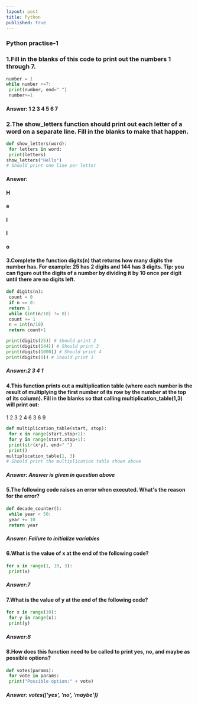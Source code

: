 ```yaml
---
layout: post
title: Python
published: true
---
```

### Python practise-1


### 1.Fill in the blanks of this code to print out the numbers 1 through 7.
```python
number = 1
while number <=7:
 print(number, end=" ")
 number+=1
```
#### Answer: 1 2 3 4 5 6 7

### 2.The show_letters function should print out each letter of a word on a separate line. Fill in the blanks to make that happen.
```python
def show_letters(word):
 for letters in word:
 print(letters)
show_letters("Hello")
# Should print one line per letter
```
#### Answer: 
#### H
#### e
#### l
#### l
#### o

#### 3.Complete the function digits(n) that returns how many digits the number has. For example: 25 has 2 digits and 144 has 3 digits. Tip: you can figure out the digits of a number by dividing it by 10 once per digit until there are no digits left.
```python
def digits(n):
 count = 0
 if n == 0:
 return 1
 while (int(n/10) != 0):
 count += 1
 n = int(n/10)
 return count+1

print(digits(25)) # Should print 2
print(digits(144)) # Should print 3
print(digits(1000)) # Should print 4
print(digits(0)) # Should print 1
```
##### Answer:2 3 4 1

#### 4.This function prints out a multiplication table (where each number is the result of multiplying the first number of its row by the number at the top of its column). Fill in the blanks so that calling multiplication_table(1,3) will print out:
1 2 3 
2 4 6
3 6 9
```python
def multiplication_table(start, stop):
 for x in range(start,stop+1):
 for y in range(start,stop+1):
 print(str(x*y), end=" ")
 print()
multiplication_table(1, 3)
# Should print the multiplication table shown above
```
##### Answer: Answer is given in question above

#### 5.The following code raises an error when executed. What's the reason for the error?
```python
def decade_counter():
 while year < 50:
 year += 10
 return year
```
##### Answer: Failure to initialize variables

#### 6.What is the value of x at the end of the following code?
```python
for x in range(1, 10, 3):
 print(x)
```
##### Answer:7

#### 7.What is the value of y at the end of the following code?
```python
for x in range(10):
 for y in range(x):
 print(y)
```
##### Answer:8
 
#### 8.How does this function need to be called to print yes, no, and maybe as possible options?
```python
def votes(params):
 for vote in params:
 print("Possible option:" + vote)
```
##### Answer: votes(['yes', 'no', 'maybe'])
